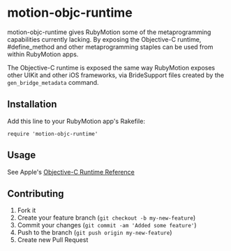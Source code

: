 # motion-objc-runtime

motion-objc-runtime gives RubyMotion some of the metaprogramming
capabilities currently lacking. By exposing the Objective-C runtime,
#define_method and other metaprogramming staples can be used from
within RubyMotion apps.

The Objective-C runtime is exposed the same way RubyMotion exposes
other UIKit and other iOS frameworks, via BrideSupport files created
by the `gen_bridge_metadata` command.

## Installation

Add this line to your RubyMotion app's Rakefile:

    require 'motion-objc-runtime'

## Usage

See Apple's [Objective-C Runtime Reference](https://developer.apple.com/library/ios/documentation/Cocoa/Reference/ObjCRuntimeRef/Reference/reference.html)

## Contributing

1. Fork it
2. Create your feature branch (`git checkout -b my-new-feature`)
3. Commit your changes (`git commit -am 'Added some feature'`)
4. Push to the branch (`git push origin my-new-feature`)
5. Create new Pull Request
